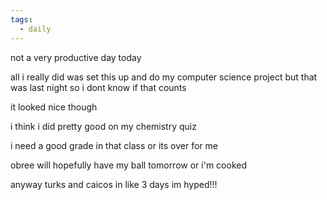 ```yaml
---
tags:
  - daily
---
```

not a very productive day today

all i really did was set this up and do my computer science project but that was last night so i dont know if that counts

it looked nice though

i think i did pretty good on my chemistry quiz

i need a good grade in that class or its over for me

obree will hopefully have my ball tomorrow or i'm cooked

anyway turks and caicos in like 3 days im hyped!!!